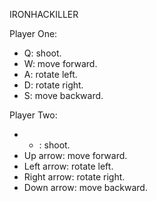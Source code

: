 IRONHACKILLER



Player One: 
  - Q: shoot.
  - W: move forward.
  - A: rotate left.
  - D: rotate right.
  - S: move backward.
  
  
Player Two: 
  - - : shoot.
  - Up arrow: move forward.
  - Left arrow: rotate left.
  - Right arrow: rotate right.
  - Down arrow: move backward.
  
  

